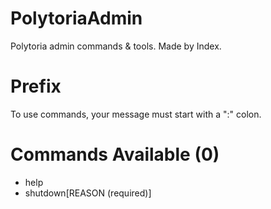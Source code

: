 # PolytoriaAdmin
Polytoria admin commands &amp; tools. Made by Index.

# Prefix
To use commands, your message must start with a ":" colon.

# Commands Available (0)
- help
- shutdown[REASON (required)]

